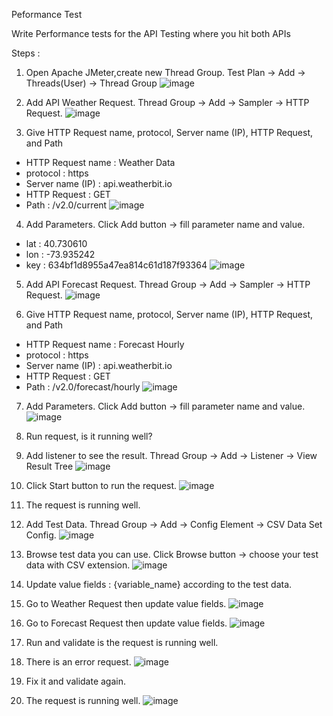 Peformance Test

Write Performance tests for the API Testing where you hit both APIs

Steps :
1. Open Apache JMeter,create new Thread Group. Test Plan -> Add -> Threads(User) -> Thread Group 
![image](https://user-images.githubusercontent.com/107898121/224200902-5e44149b-505a-40fa-a241-d84542cbf495.png)

2. Add API Weather Request. Thread Group -> Add -> Sampler -> HTTP Request.
![image](https://user-images.githubusercontent.com/107898121/224200341-7dea0244-77ab-43b6-b63d-c4ecd6eac771.png)

3. Give HTTP Request name, protocol, Server name (IP), HTTP Request, and Path
* HTTP Request name : Weather Data
* protocol : https
* Server name (IP) : api.weatherbit.io
* HTTP Request : GET
* Path : /v2.0/current
![image](https://user-images.githubusercontent.com/107898121/224200509-4736986d-6e29-4e9d-8747-333da24935f8.png)

4. Add Parameters. Click Add button -> fill parameter name and value.
* lat : 40.730610
* lon : -73.935242
* key : 634bf1d8955a47ea814c61d187f93364
![image](https://user-images.githubusercontent.com/107898121/224201084-c8690a26-f8e5-4950-98e1-bf196f323a7a.png)

5. Add API Forecast Request. Thread Group -> Add -> Sampler -> HTTP Request.
![image](https://user-images.githubusercontent.com/107898121/224201256-e3d85a7c-bb18-45a0-9da0-36634da1c5b0.png)

6. Give HTTP Request name, protocol, Server name (IP), HTTP Request, and Path
* HTTP Request name : Forecast Hourly 
* protocol : https
* Server name (IP) : api.weatherbit.io
* HTTP Request : GET
* Path : /v2.0/forecast/hourly
![image](https://user-images.githubusercontent.com/107898121/224201414-d81237ce-2b88-404f-bab4-2476d0ee3241.png)

7. Add Parameters. Click Add button -> fill parameter name and value. 
![image](https://user-images.githubusercontent.com/107898121/224201498-2d8e77bb-0500-4afd-bedf-b1c12176dfec.png)

8. Run request, is it running well? 
9. Add listener to see the result. Thread Group -> Add -> Listener -> View Result Tree
![image](https://user-images.githubusercontent.com/107898121/224202082-fb60f491-179e-4954-be2a-b015cfbf67d1.png)

10. Click Start button to run the request. 
![image](https://user-images.githubusercontent.com/107898121/224202154-358c9685-7508-4b9b-94dd-2bd43c6c3314.png)

11. The request is running well.

12. Add Test Data. Thread Group -> Add -> Config Element -> CSV Data Set Config.
![image](https://user-images.githubusercontent.com/107898121/224202608-80cc1735-0772-418b-bbc5-e48d4a86d5cd.png)

13. Browse test data you can use. Click Browse button -> choose your test data with CSV extension.
![image](https://user-images.githubusercontent.com/107898121/224202873-422bc283-50f2-4d53-923f-75d19b0c2144.png)

14. Update value fields : {variable_name} according to the test data.
15. Go to Weather Request then update value fields.
![image](https://user-images.githubusercontent.com/107898121/224204261-59447121-38a0-40e4-b7b7-62dae4409ad7.png)

16. Go to Forecast Request then update value fields.
![image](https://user-images.githubusercontent.com/107898121/224204446-52c5ac6e-579c-49b6-a2c9-cd1661a93118.png)

17. Run and validate is the request is running well.

18. There is an error request.
![image](https://user-images.githubusercontent.com/107898121/224205034-83c78077-6830-4cc2-a4f8-8d77f86e1bc2.png)

19. Fix it and validate again.

20. The request is running well.
![image](https://user-images.githubusercontent.com/107898121/224205152-e7590bcc-807a-4a51-94d7-d72d6281b0da.png)






